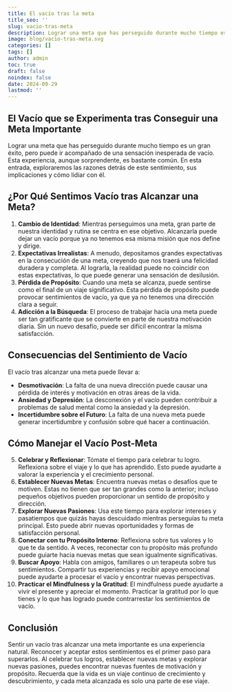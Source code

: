 ```yaml
---
title: El vacío tras la meta
title_seo: ''
slug: vacio-tras-meta
description: Lograr una meta que has perseguido durante mucho tiempo es un gran éxito, pero puede ir acompañado de una sensación inesperada de vacío. Esta experiencia...
image: blog/vacio-tras-meta.svg
categories: []
tags: []
author: admin
toc: true
draft: false
noindex: false
date: 2024-09-29
lastmod: ''
---
```


## El Vacío que se Experimenta tras Conseguir una Meta Importante

Lograr una meta que has perseguido durante mucho tiempo es un gran éxito, pero puede ir acompañado de una sensación inesperada de vacío. Esta experiencia, aunque sorprendente, es bastante común. En esta entrada, exploraremos las razones detrás de este sentimiento, sus implicaciones y cómo lidiar con él.

## ¿Por Qué Sentimos Vacío tras Alcanzar una Meta?

1. **Cambio de Identidad**: Mientras perseguimos una meta, gran parte de nuestra identidad y rutina se centra en ese objetivo. Alcanzarla puede dejar un vacío porque ya no tenemos esa misma misión que nos define y dirige.
2. **Expectativas Irrealistas**: A menudo, depositamos grandes expectativas en la consecución de una meta, creyendo que nos traerá una felicidad duradera y completa. Al lograrla, la realidad puede no coincidir con estas expectativas, lo que puede generar una sensación de desilusión.
3. **Pérdida de Propósito**: Cuando una meta se alcanza, puede sentirse como el final de un viaje significativo. Esta pérdida de propósito puede provocar sentimientos de vacío, ya que ya no tenemos una dirección clara a seguir.
4. **Adicción a la Búsqueda**: El proceso de trabajar hacia una meta puede ser tan gratificante que se convierte en parte de nuestra motivación diaria. Sin un nuevo desafío, puede ser difícil encontrar la misma satisfacción.

## Consecuencias del Sentimiento de Vacío

El vacío tras alcanzar una meta puede llevar a:

- **Desmotivación**: La falta de una nueva dirección puede causar una pérdida de interés y motivación en otras áreas de la vida.
- **Ansiedad y Depresión**: La desconexión y el vacío pueden contribuir a problemas de salud mental como la ansiedad y la depresión.
- **Incertidumbre sobre el Futuro**: La falta de una nueva meta puede generar incertidumbre y confusión sobre qué hacer a continuación.

## Cómo Manejar el Vacío Post-Meta

5. **Celebrar y Reflexionar**: Tómate el tiempo para celebrar tu logro. Reflexiona sobre el viaje y lo que has aprendido. Esto puede ayudarte a valorar la experiencia y el crecimiento personal.
6. **Establecer Nuevas Metas**: Encuentra nuevas metas o desafíos que te motiven. Estas no tienen que ser tan grandes como la anterior; incluso pequeños objetivos pueden proporcionar un sentido de propósito y dirección.
7. **Explorar Nuevas Pasiones**: Usa este tiempo para explorar intereses y pasatiempos que quizás hayas descuidado mientras perseguías tu meta principal. Esto puede abrir nuevas oportunidades y formas de satisfacción personal.
8. **Conectar con tu Propósito Interno**: Reflexiona sobre tus valores y lo que te da sentido. A veces, reconectar con tu propósito más profundo puede guiarte hacia nuevas metas que sean igualmente significativas.
9. **Buscar Apoyo**: Habla con amigos, familiares o un terapeuta sobre tus sentimientos. Compartir tus experiencias y recibir apoyo emocional puede ayudarte a procesar el vacío y encontrar nuevas perspectivas.
10. **Practicar el Mindfulness y la Gratitud**: El mindfulness puede ayudarte a vivir el presente y apreciar el momento. Practicar la gratitud por lo que tienes y lo que has logrado puede contrarrestar los sentimientos de vacío.

## Conclusión

Sentir un vacío tras alcanzar una meta importante es una experiencia natural. Reconocer y aceptar estos sentimientos es el primer paso para superarlos. Al celebrar tus logros, establecer nuevas metas y explorar nuevas pasiones, puedes encontrar nuevas fuentes de motivación y propósito. Recuerda que la vida es un viaje continuo de crecimiento y descubrimiento, y cada meta alcanzada es solo una parte de ese viaje.
